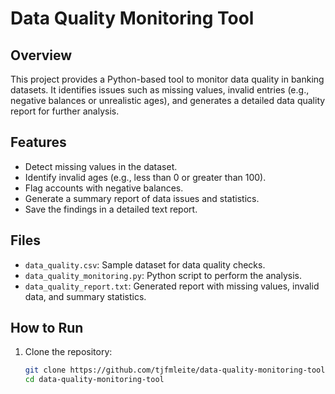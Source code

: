 # Data Quality Monitoring Tool

## Overview
This project provides a Python-based tool to monitor data quality in banking datasets. It identifies issues such as missing values, invalid entries (e.g., negative balances or unrealistic ages), and generates a detailed data quality report for further analysis.

## Features
- Detect missing values in the dataset.
- Identify invalid ages (e.g., less than 0 or greater than 100).
- Flag accounts with negative balances.
- Generate a summary report of data issues and statistics.
- Save the findings in a detailed text report.

## Files
- `data_quality.csv`: Sample dataset for data quality checks.
- `data_quality_monitoring.py`: Python script to perform the analysis.
- `data_quality_report.txt`: Generated report with missing values, invalid data, and summary statistics.

## How to Run
1. Clone the repository:
   ```bash
   git clone https://github.com/tjfmleite/data-quality-monitoring-tool.git
   cd data-quality-monitoring-tool
